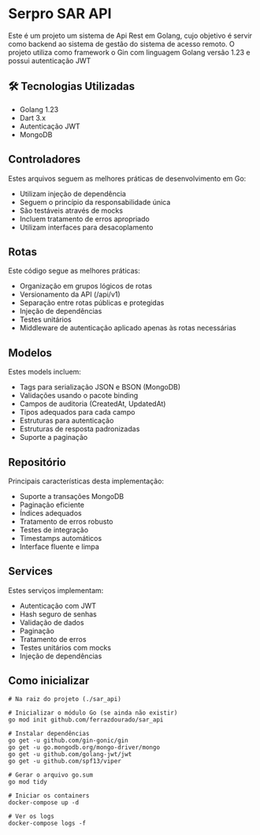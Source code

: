 # Serpro SAR API

Este é um projeto um sistema de Api Rest em Golang, cujo objetivo é servir como backend ao sistema de gestão do sistema de acesso remoto.
O projeto utiliza como framework o Gin com linguagem Golang versão 1.23 e possui autenticação JWT

## 🛠️ Tecnologias Utilizadas

- Golang 1.23
- Dart 3.x
- Autenticação JWT
- MongoDB

## Controladores
Estes arquivos seguem as melhores práticas de desenvolvimento em Go:

- Utilizam injeção de dependência
- Seguem o princípio da responsabilidade única
- São testáveis através de mocks
- Incluem tratamento de erros apropriado
- Utilizam interfaces para desacoplamento

## Rotas
Este código segue as melhores práticas:

- Organização em grupos lógicos de rotas
- Versionamento da API (/api/v1)
- Separação entre rotas públicas e protegidas
- Injeção de dependências
- Testes unitários
- Middleware de autenticação aplicado apenas às rotas necessárias

## Modelos
Estes models incluem:

- Tags para serialização JSON e BSON (MongoDB)
- Validações usando o pacote binding
- Campos de auditoria (CreatedAt, UpdatedAt)
- Tipos adequados para cada campo
- Estruturas para autenticação
- Estruturas de resposta padronizadas
- Suporte a paginação

## Repositório
Principais características desta implementação:

- Suporte a transações MongoDB
- Paginação eficiente
- Índices adequados
- Tratamento de erros robusto
- Testes de integração
- Timestamps automáticos
- Interface fluente e limpa

## Services
Estes serviços implementam:

- Autenticação com JWT
- Hash seguro de senhas
- Validação de dados
- Paginação
- Tratamento de erros
- Testes unitários com mocks
- Injeção de dependências

## Como inicializar
```console
# Na raiz do projeto (./sar_api)

# Inicializar o módulo Go (se ainda não existir)
go mod init github.com/ferrazdourado/sar_api

# Instalar dependências
go get -u github.com/gin-gonic/gin
go get -u go.mongodb.org/mongo-driver/mongo
go get -u github.com/golang-jwt/jwt
go get -u github.com/spf13/viper

# Gerar o arquivo go.sum
go mod tidy

# Iniciar os containers
docker-compose up -d

# Ver os logs
docker-compose logs -f
```
